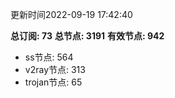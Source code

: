 更新时间2022-09-19 17:42:40

**总订阅: 73**
**总节点: 3191**
**有效节点: 942**
- ss节点: 564
- v2ray节点: 313
- trojan节点: 65
